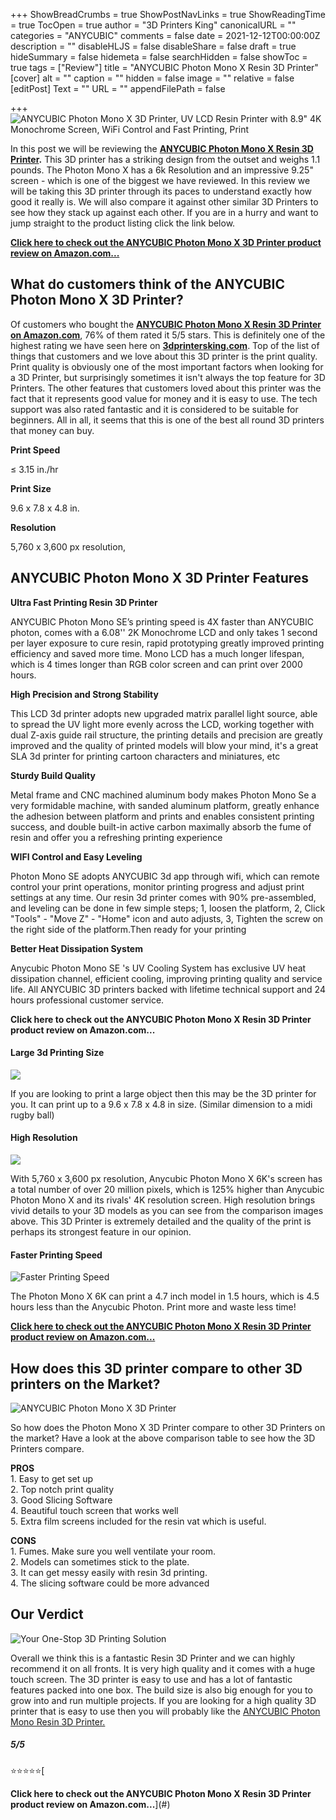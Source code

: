 +++
ShowBreadCrumbs = true
ShowPostNavLinks = true
ShowReadingTime = true
TocOpen = true
author = "3D Printers King"
canonicalURL = ""
categories = "ANYCUBIC"
comments = false
date = 2021-12-12T00:00:00Z
description = ""
disableHLJS = false
disableShare = false
draft = true
hideSummary = false
hidemeta = false
searchHidden = false
showToc = true
tags = ["Review"]
title = "ANYCUBIC Photon Mono X Resin 3D Printer"
[cover]
alt = ""
caption = ""
hidden = false
image = ""
relative = false
[editPost]
Text = ""
URL = ""
appendFilePath = false

+++
![ANYCUBIC Photon Mono X 3D Printer, UV LCD Resin Printer with 8.9" 4K Monochrome Screen, WiFi Control and Fast Printing, Print](https://images-na.ssl-images-amazon.com/images/I/61NfUXG4pLL._AC_UL604_SR604,400_.jpg)

In this post we will be reviewing the [**ANYCUBIC Photon Mono X Resin 3D Printer**](#)**.**  This 3D printer has a striking design from the outset and weighs 1.1 pounds.  The Photon Mono X has a 6k Resolution and an impressive 9.25" screen - which is one of the biggest we have reviewed.  In this review we will be taking this 3D printer through its paces to understand exactly how good it really is.  We will also compare it against other similar 3D Printers to see how they stack up against each other.  If you are in a hurry and want to jump straight to the product listing click the link below.

[**Click here to check out the ANYCUBIC Photon Mono X 3D Printer product review on Amazon.com...**](#)

## What do customers think of the ANYCUBIC Photon Mono X 3D Printer?

Of customers who bought the [**ANYCUBIC Photon Mono X Resin 3D Printer on Amazon.com**](), 76% of them rated it 5/5 stars.  This is definitely one of the highest rating we have seen here on [**3dprintersking.com**](3dprintersking.com).  Top of the list of things that customers and we love about this 3D printer is the print quality.  Print quality is obviously one of the most important factors when looking for a 3D Printer, but surprisingly sometimes it isn't always the top feature for 3D Printers.  The other features that customers loved about this printer was the fact that it represents good value for money and it is easy to use.  The tech support was also rated fantastic and it is considered to be suitable for beginners.  All in all, it seems that this is one of the best all round 3D printers that money can buy.

**Print Speed**

≤ 3.15 in./hr

**Print Size**

9\.6 x 7.8 x 4.8 in.

**Resolution**

5,760 x 3,600 px resolution,

## ANYCUBIC Photon Mono X 3D Printer Features

**Ultra Fast Printing Resin 3D Printer**

ANYCUBIC Photon Mono SE’s printing speed is 4X faster than ANYCUBIC photon, comes with a 6.08'' 2K Monochrome LCD and only takes 1 second per layer exposure to cure resin, rapid prototyping greatly improved printing efficiency and saved more time. Mono LCD has a much longer lifespan, which is 4 times longer than RGB color screen and can print over 2000 hours.

**High Precision and Strong Stability**

This LCD 3d printer adopts new upgraded matrix parallel light source, able to spread the UV light more evenly across the LCD, working together with dual Z-axis guide rail structure, the printing details and precision are greatly improved and the quality of printed models will blow your mind, it's a great SLA 3d printer for printing cartoon characters and miniatures, etc

**Sturdy Build Quality**

Metal frame and CNC machined aluminum body makes Photon Mono Se a very formidable machine, with sanded aluminum platform, greatly enhance the adhesion between platform and prints and enables consistent printing success, and double built-in active carbon maximally absorb the fume of resin and offer you a refreshing printing experience

**WIFI Control and Easy Leveling**

Photon Mono SE adopts ANYCUBIC 3d app through wifi, which can remote control your print operations, monitor printing progress and adjust print settings at any time. Our resin 3d printer comes with 90% pre-assembled, and leveling can be done in few simple steps; 1, loosen the platform, 2, Click "Tools" - "Move Z" - "Home" icon and auto adjusts, 3, Tighten the screw on the right side of the platform.Then ready for your printing

**Better Heat Dissipation System**

Anycubic Photon Mono SE 's UV Cooling System has exclusive UV heat dissipation channel, efficient cooling, improving printing quality and service life. All ANYCUBIC 3D printers backed with lifetime technical support and 24 hours professional customer service.

**Click here to check out the ANYCUBIC Photon Mono X Resin 3D Printer product review on Amazon.com...**

#### Large 3d Printing Size

![](https://m.media-amazon.com/images/I/61Cqwxcu2WL._SX522_.jpg)

If you are looking to print a large object then this may be the 3D printer for you.  It can print up to a 9.6 x 7.8 x 4.8 in size. (Similar dimension to a midi rugby ball)

#### High Resolution

![](https://m.media-amazon.com/images/I/71hAur0PYzL._SX522_.jpg)

With 5,760 x 3,600 px resolution, Anycubic Photon Mono X 6K's screen has a total number of over 20 million pixels, which is 125% higher than Anycubic Photon Mono X and its rivals' 4K resolution screen. High resolution brings vivid details to your 3D models as you can see from the comparison images above.  This 3D Printer is extremely detailed and the quality of the print is perhaps its strongest feature in our opinion.

#### Faster Printing Speed

![Faster Printing Speed](https://m.media-amazon.com/images/S/aplus-media-library-service-media/7cecbe1d-bd8c-4203-863f-3167186d3e33.__CR0,0,220,220_PT0_SX220_V1___.jpg)

The Photon Mono X 6K can print a 4.7 inch model in 1.5  hours, which is 4.5 hours less than the Anycubic Photon.  Print more and waste less time!

[**Click here to check out the ANYCUBIC Photon Mono X Resin 3D Printer product review on Amazon.com...**](#)

## How does this 3D printer compare to other 3D printers on the Market?

![ANYCUBIC Photon Mono X 3D Printer](/uploads/anycubic-phon-mono-4k-comparison-with-photon-mono-x.png "ANYCUBIC Photon Mono X 3D Printer")

So how does the Photon Mono X 3D Printer compare to other 3D Printers on the market?  Have a look at the above comparison table to see how the 3D Printers compare.

**PROS**  
1\. Easy to get set up   
2\. Top notch print quality  
3\. Good Slicing Software  
4\. Beautiful touch screen that works well  
5\. Extra film screens included for the resin vat which is  useful.  
  
**CONS**  
1\. Fumes. Make sure you well ventilate your room.  
2\. Models can sometimes stick to the plate.  
3\. It can get messy easily with resin 3d printing.  
4\. The slicing software could be more advanced

## Our Verdict 

![Your One-Stop 3D Printing Solution](https://m.media-amazon.com/images/S/aplus-media-library-service-media/7450edf5-43b1-4f0c-8498-4d5403e00735.__CR0,0,970,600_PT0_SX970_V1___.jpg "Your One-Stop 3D Printing Solution")

Overall we think this is a fantastic Resin 3D Printer and we can highly recommend it on all fronts.  It is very high quality and it comes with a huge touch screen.  The 3D printer is easy to use and has a lot of fantastic features packed into one box.  The build size is also big enough for you to grow into and run multiple projects.  If you are looking for a high quality 3D printer that is easy to use then you will probably like the [ANYCUBIC Photon Mono Resin 3D Printer.](#)

##### **5/5**

⭐⭐⭐⭐⭐[  
  
**Click here to check out the ANYCUBIC Photon Mono X Resin 3D Printer product review on Amazon.com...**](#)